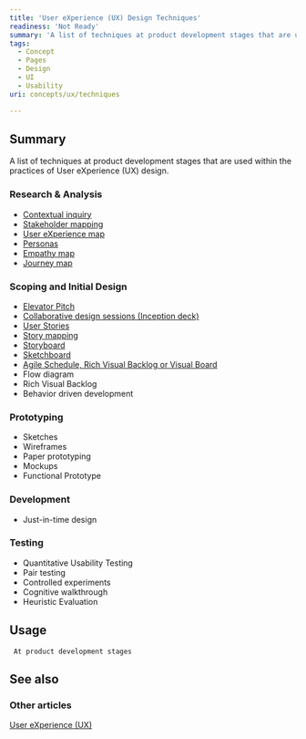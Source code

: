```yaml
---
title: 'User eXperience (UX) Design Techniques'
readiness: 'Not Ready'
summary: 'A list of techniques at product development stages that are used within the practices of User eXperience (UX) design.'
tags:
  - Concept
  - Pages
  - Design
  - UI
  - Usability
uri: concepts/ux/techniques

---
```

## Summary

A list of techniques at product development stages that are used within the practices of User eXperience (UX) design.

### Research & Analysis

-   [Contextual inquiry](/concepts/ux/techniques/contextual_inquiry)
-   [Stakeholder mapping](/concepts/ux/techniques/stakeholder_mapping)
-   [User eXperience map](/concepts/ux/techniques/ux_map)
-   [Personas](/concepts/ux/techniques/personas)
-   [Empathy map](/concepts/ux/techniques/empathy_map)
-   [Journey map](/concepts/ux/techniques/journey_map)

### Scoping and Initial Design

-   [Elevator Pitch](/concepts/ux/techniques/elevator_pitch)
-   [Collaborative design sessions (Inception deck)](/concepts/ux/techniques/inception_deck)
-   [User Stories](/concepts/ux/techniques/user_stories)
-   [Story mapping](/concepts/ux/techniques/story_mapping)
-   [Storyboard](/concepts/ux/techniques/storyboard)
-   [Sketchboard](/concepts/ux/techniques/sketchboard)
-   [Agile Schedule, Rich Visual Backlog or Visual Board](/concepts/ux/techniques/visual_board)
-   Flow diagram
-   Rich Visual Backlog
-   Behavior driven development

### Prototyping

-   Sketches
-   Wireframes
-   Paper prototyping
-   Mockups
-   Functional Prototype

### Development

-   Just-in-time design

### Testing

-   Quantitative Usability Testing
-   Pair testing
-   Controlled experiments
-   Cognitive walkthrough
-   Heuristic Evaluation

## Usage

     At product development stages

## See also

### Other articles

[User eXperience (UX)](/concepts/ux/user_experience_design)
